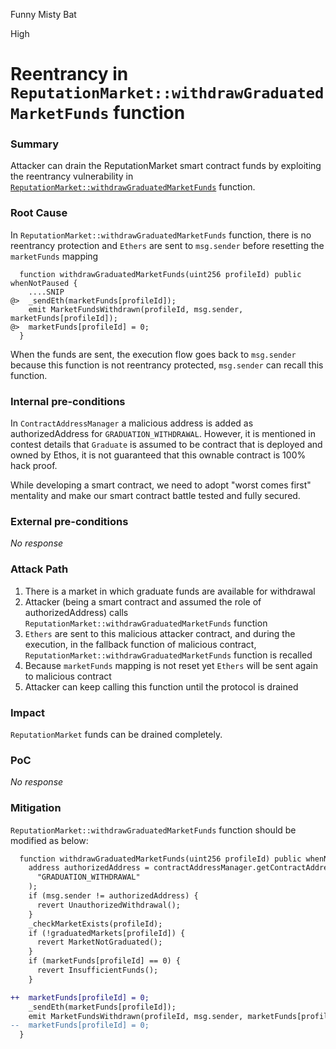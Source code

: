 Funny Misty Bat

High

# Reentrancy in `ReputationMarket::withdrawGraduatedMarketFunds` function

### Summary

Attacker can drain the ReputationMarket smart contract funds by exploiting the reentrancy vulnerability in [`ReputationMarket::withdrawGraduatedMarketFunds`](https://github.com/sherlock-audit/2024-11-ethos-network-ii/blob/main/ethos/packages/contracts/contracts/ReputationMarket.sol#L660C1-L678C4) function.

### Root Cause

In `ReputationMarket::withdrawGraduatedMarketFunds` function, there is no reentrancy protection and `Ethers` are sent to `msg.sender` before resetting the `marketFunds` mapping

```solidity
  function withdrawGraduatedMarketFunds(uint256 profileId) public whenNotPaused {
    ....SNIP
@>  _sendEth(marketFunds[profileId]);
    emit MarketFundsWithdrawn(profileId, msg.sender, marketFunds[profileId]);
@>  marketFunds[profileId] = 0;
  }
```

When the funds are sent, the execution flow goes back to `msg.sender` because this function is not reentrancy protected, `msg.sender` can recall this function.

### Internal pre-conditions

In `ContractAddressManager` a malicious address is added as authorizedAddress for `GRADUATION_WITHDRAWAL`. However, it is mentioned in contest details that `Graduate` is assumed to be contract that is deployed and owned by Ethos, it is not guaranteed that this ownable contract is 100% hack proof. 

While developing a smart contract, we need to adopt "worst comes first" mentality and make our smart contract battle tested and fully secured.

### External pre-conditions

_No response_

### Attack Path

1. There is a market in which graduate funds are available for withdrawal
2. Attacker (being a smart contract and assumed the role of authorizedAddress) calls `ReputationMarket::withdrawGraduatedMarketFunds` function
3. `Ethers` are sent to this malicious attacker contract, and during the execution, in the fallback function of malicious contract, `ReputationMarket::withdrawGraduatedMarketFunds` function is recalled
4. Because `marketFunds` mapping is not reset yet `Ethers` will be sent again to malicious contract
5. Attacker can keep calling this function until the protocol is drained

### Impact

`ReputationMarket` funds can be drained completely.

### PoC

_No response_

### Mitigation

`ReputationMarket::withdrawGraduatedMarketFunds` function should be modified as below:

```diff
  function withdrawGraduatedMarketFunds(uint256 profileId) public whenNotPaused {
    address authorizedAddress = contractAddressManager.getContractAddressForName(
      "GRADUATION_WITHDRAWAL"
    );
    if (msg.sender != authorizedAddress) {
      revert UnauthorizedWithdrawal();
    }
    _checkMarketExists(profileId);
    if (!graduatedMarkets[profileId]) {
      revert MarketNotGraduated();
    }
    if (marketFunds[profileId] == 0) {
      revert InsufficientFunds();
    }

++  marketFunds[profileId] = 0;
    _sendEth(marketFunds[profileId]);
    emit MarketFundsWithdrawn(profileId, msg.sender, marketFunds[profileId]);
--  marketFunds[profileId] = 0;
  }
```